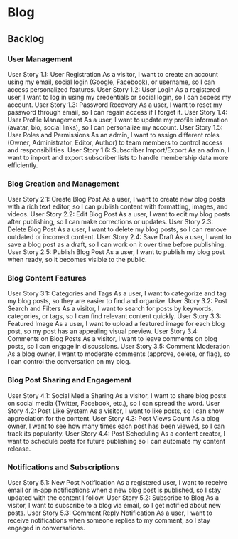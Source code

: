 # Blog

## Backlog

### User Management
User Story 1.1: User Registration
As a visitor, I want to create an account using my email, social login (Google, Facebook), or username, so I can access personalized features.
User Story 1.2: User Login
As a registered user, I want to log in using my credentials or social login, so I can access my account.
User Story 1.3: Password Recovery
As a user, I want to reset my password through email, so I can regain access if I forget it.
User Story 1.4: User Profile Management
As a user, I want to update my profile information (avatar, bio, social links), so I can personalize my account.
User Story 1.5: User Roles and Permissions
As an admin, I want to assign different roles (Owner, Administrator, Editor, Author) to team members to control access and responsibilities.
User Story 1.6: Subscriber Import/Export
As an admin, I want to import and export subscriber lists to handle membership data more efficiently.

### Blog Creation and Management
User Story 2.1: Create Blog Post
As a user, I want to create new blog posts with a rich text editor, so I can publish content with formatting, images, and videos.
User Story 2.2: Edit Blog Post
As a user, I want to edit my blog posts after publishing, so I can make corrections or updates.
User Story 2.3: Delete Blog Post
As a user, I want to delete my blog posts, so I can remove outdated or incorrect content.
User Story 2.4: Save Draft
As a user, I want to save a blog post as a draft, so I can work on it over time before publishing.
User Story 2.5: Publish Blog Post
As a user, I want to publish my blog post when ready, so it becomes visible to the public.

### Blog Content Features
User Story 3.1: Categories and Tags
As a user, I want to categorize and tag my blog posts, so they are easier to find and organize.
User Story 3.2: Post Search and Filters
As a visitor, I want to search for posts by keywords, categories, or tags, so I can find relevant content quickly.
User Story 3.3: Featured Image
As a user, I want to upload a featured image for each blog post, so my post has an appealing visual preview.
User Story 3.4: Comments on Blog Posts
As a visitor, I want to leave comments on blog posts, so I can engage in discussions.
User Story 3.5: Comment Moderation
As a blog owner, I want to moderate comments (approve, delete, or flag), so I can control the conversation on my blog.

### Blog Post Sharing and Engagement
User Story 4.1: Social Media Sharing
As a visitor, I want to share blog posts on social media (Twitter, Facebook, etc.), so I can spread the word.
User Story 4.2: Post Like System
As a visitor, I want to like posts, so I can show appreciation for the content.
User Story 4.3: Post Views Count
As a blog owner, I want to see how many times each post has been viewed, so I can track its popularity.
User Story 4.4: Post Scheduling
As a content creator, I want to schedule posts for future publishing so I can automate my content release.

### Notifications and Subscriptions
User Story 5.1: New Post Notification
As a registered user, I want to receive email or in-app notifications when a new blog post is published, so I stay updated with the content I follow.
User Story 5.2: Subscribe to Blog
As a visitor, I want to subscribe to a blog via email, so I get notified about new posts.
User Story 5.3: Comment Reply Notification
As a user, I want to receive notifications when someone replies to my comment, so I stay engaged in conversations.
